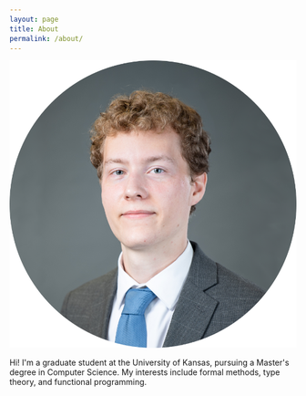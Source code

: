 ```yaml
---
layout: page
title: About
permalink: /about/
---
```


<!-- ![Headshot](/assets/images/headshot.jpg) -->
![Headshot](/assets/images/headshot_circle2_small.png)

Hi! I'm a graduate student at the University of Kansas, pursuing a Master's degree in Computer Science. My interests include formal methods,
type theory, and functional programming.